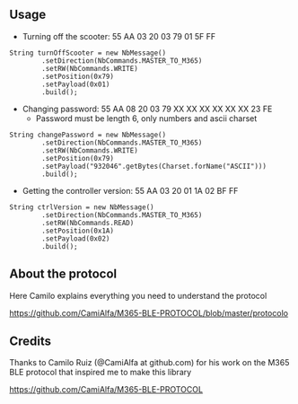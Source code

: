 ## Usage
* Turning off the scooter: 55 AA 03 20 03 79 01 5F FF
```
String turnOffScooter = new NbMessage()
		.setDirection(NbCommands.MASTER_TO_M365)
		.setRW(NbCommands.WRITE)
		.setPosition(0x79)
		.setPayload(0x01)
		.build();
````
* Changing password: 55 AA 08 20 03 79 XX XX XX XX XX XX 23 FE
    * Password must be length 6, only numbers and ascii charset
```
String changePassword = new NbMessage()
		.setDirection(NbCommands.MASTER_TO_M365)
		.setRW(NbCommands.WRITE)
		.setPosition(0x79)
		.setPayload("932046".getBytes(Charset.forName("ASCII")))
		.build();
```
* Getting the controller version: 55 AA 03 20 01 1A 02 BF FF
```
String ctrlVersion = new NbMessage()
		.setDirection(NbCommands.MASTER_TO_M365)
		.setRW(NbCommands.READ)
		.setPosition(0x1A)
		.setPayload(0x02)
		.build();
```
## About the protocol
Here Camilo explains everything you need to understand the protocol

https://github.com/CamiAlfa/M365-BLE-PROTOCOL/blob/master/protocolo

## Credits
Thanks to Camilo Ruiz (@CamiAlfa at github.com) for his work on 
the M365 BLE protocol that inspired me to make this library

https://github.com/CamiAlfa/M365-BLE-PROTOCOL 
